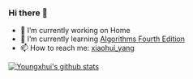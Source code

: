 ### Hi there 👋

<!--
**youngxhui/youngxhui** is a ✨ _special_ ✨ repository because its `README.md` (this file) appears on your GitHub profile.
Here are some ideas to get you started:
-->

- 🔭 I’m currently working on Home
- 🌱 I’m currently learning [Algorithms Fourth Edition](https://algs4.cs.princeton.edu/home/)
- 📫 How to reach me: [xiaohui_yang](https://t.me/xiaohui_yang)
<!--
- 👯 I’m looking to collaborate on ...
- 🤔 I’m looking for help with ...
- 💬 Ask me about ...
-->

<!--
- 😄 Pronouns: ...
- ⚡ Fun fact: ...
-->

[![Youngxhui's github stats](https://github-readme-stats.vercel.app/api?username=youngxhui)](https://github.com/youngxhui/github-readme-stats)
